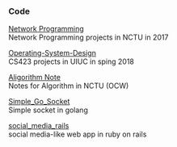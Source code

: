 ### Code  
[Network Programming](https://github.com/poyichou/np_project)  
Network Programming projects in NCTU in 2017    
  
[Operating-System-Design](https://github.com/poyichou/Operating-System-Design)  
CS423 projects in UIUC in sping 2018    
  
[Aligorithm Note](https://github.com/poyichou/aligorithm_note)  
Notes for Algorithm in NCTU (OCW)  
  
[Simple_Go_Socket](https://github.com/poyichou/Simple_Go_Socket)  
Simple socket in golang  
  
[social_media_rails](https://github.com/poyichou/social_media_rails)  
social media-like web app in ruby on rails  
